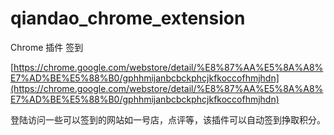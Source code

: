 qiandao_chrome_extension
========================

Chrome 插件 签到


[https://chrome.google.com/webstore/detail/%E8%87%AA%E5%8A%A8%E7%AD%BE%E5%88%B0/gphhmijanbcbckphcjkfkoccofhmjhdn](https://chrome.google.com/webstore/detail/%E8%87%AA%E5%8A%A8%E7%AD%BE%E5%88%B0/gphhmijanbcbckphcjkfkoccofhmjhdn)

登陆访问一些可以签到的网站如一号店，点评等，该插件可以自动签到挣取积分。